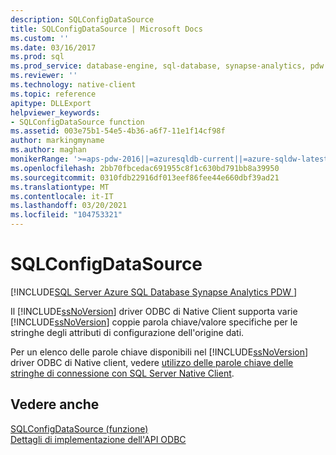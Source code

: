 ```yaml
---
description: SQLConfigDataSource
title: SQLConfigDataSource | Microsoft Docs
ms.custom: ''
ms.date: 03/16/2017
ms.prod: sql
ms.prod_service: database-engine, sql-database, synapse-analytics, pdw
ms.reviewer: ''
ms.technology: native-client
ms.topic: reference
apitype: DLLExport
helpviewer_keywords:
- SQLConfigDataSource function
ms.assetid: 003e75b1-54e5-4b36-a6f7-11e1f14cf98f
author: markingmyname
ms.author: maghan
monikerRange: '>=aps-pdw-2016||=azuresqldb-current||=azure-sqldw-latest||>=sql-server-2016||>=sql-server-linux-2017||=azuresqldb-mi-current'
ms.openlocfilehash: 2bb70fbcedac691955c8f1c630bd791bb8a39950
ms.sourcegitcommit: 0310fdb22916df013eef86fee44e660dbf39ad21
ms.translationtype: MT
ms.contentlocale: it-IT
ms.lasthandoff: 03/20/2021
ms.locfileid: "104753321"
---
```

# <a name="sqlconfigdatasource"></a>SQLConfigDataSource
[!INCLUDE[SQL Server Azure SQL Database Synapse Analytics PDW ](../../includes/applies-to-version/sql-asdb-asdbmi-asa-pdw.md)]

  Il [!INCLUDE[ssNoVersion](../../includes/ssnoversion-md.md)] driver ODBC di Native Client supporta varie [!INCLUDE[ssNoVersion](../../includes/ssnoversion-md.md)] coppie parola chiave/valore specifiche per le stringhe degli attributi di configurazione dell'origine dati.  
  
 Per un elenco delle parole chiave disponibili nel [!INCLUDE[ssNoVersion](../../includes/ssnoversion-md.md)] driver ODBC di Native client, vedere [utilizzo delle parole chiave delle stringhe di connessione con SQL Server Native Client](../../relational-databases/native-client/applications/using-connection-string-keywords-with-sql-server-native-client.md).  
  
## <a name="see-also"></a>Vedere anche  
 [SQLConfigDataSource (funzione)](../../odbc/reference/syntax/sqlconfigdatasource-function.md)   
 [Dettagli di implementazione dell'API ODBC](../../relational-databases/native-client-odbc-api/odbc-api-implementation-details.md)  
  
